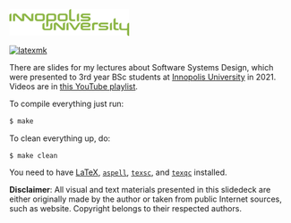 <img src="innopolis-logo.svg" height="48px"/>

[![latexmk](https://github.com/yegor256/ssd16/actions/workflows/latexmk.yml/badge.svg?branch=master)](https://github.com/yegor256/ssd16/actions/workflows/latexmk.yml)

There are slides for my lectures about Software Systems Design,
which were presented to 3rd year BSc students at [Innopolis University](https://innopolis.university/)
in 2021. Videos are in 
[this YouTube playlist](https://www.youtube.com/playlist?list=PLaIsQH4uc08woJKRAA7mmjs9fU0jeKjjM).

To compile everything just run:

```bash
$ make
```

To clean everything up, do:

```
$ make clean
```

You need to have
[LaTeX](https://en.wikipedia.org/wiki/LaTeX),
[`aspell`](http://aspell.net/),
[`texsc`](https://rubygems.org/gems/texsc),
and
[`texqc`](https://rubygems.org/gems/texqc)
installed.

**Disclaimer**: All visual and text materials presented in
this slidedeck are either originally made by the author or taken from public
Internet sources, such as website. Copyright belongs to their respected
authors.